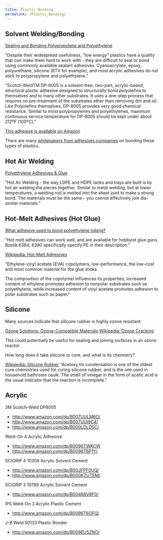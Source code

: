 ```yaml
---
title: Plastic Bonding
permalink: /Plastic_Bonding/
---
```


Solvent Welding/Bonding
-----------------------

[Sealing and Bonding Polypropylene and Polyethylene](http://www.stealth316.com/2-dp8005.htm)

"Despite their widespread usefulness, "low energy" plastics have a quality that can make them hard to work with - they are difficult to seal or bond using commonly available sealant adhesives. Cyanoacrylate, epoxy, polyurethane, silicone (RTV for example), and most acrylic adhesives do not stick to polypropylene and polyethylene."

"Scotch-WeldTM DP-8005 is a solvent-free, two-part, acrylic-based, structural plastic adhesive designed to structurally bond polyolefins to themselves and to many other substrates. It uses a one-step process that requires no pre-treatment of the substrates other than removing dirt and oil. Like Polyolefins themselves, DP-8005 provides very good chemical resistance. Similar to most polypropylenes and polyethylenes, maximum continuous service temperature for DP-8005 should be kept under about 212ºF (100ºC)."

[This adhesive is available on Amazon](http://www.amazon.com/3M-Scotch-Weld-Epoxy-Adhesive-1-7-Ounce/dp/B0012O2EFC/)

There are many [whitepapers from adhesives companies](http://www.henkelna.com/us/content_data/Hard_to_Bond_Plastics756739.pdf) on bonding these types of plastics.

Hot Air Welding
---------------

[Polyethylene Adhesives & Glue](http://www.eplastics.com/Polyethylene-Adhesives-Glue)

"Hot Air Welding - the way LDPE and HDPE tanks and trays are built is by hot air welding the pieces together. Similar to metal welding, but at lower temperatures, a welding rod is melted into the sheet joint to make a strong bond. The materials must be the same - you cannot effectively join dis-similar materials."

Hot-Melt Adhesives (Hot Glue)
-----------------------------

[What adhesive used to bond polyethylene tubing?](http://wiki.answers.com/Q/What_adhesive_used_to_bond_polyethylene_tubing)

"Hot melt adhesives can work well, and are available for hobbyist glue guns. Bostik 6384, 6390 specifically specify PE in their description."

[Wikipedia: Hot-Melt Adhesives](http://en.wikipedia.org/wiki/Hot-melt_adhesive)

"Ethylene-vinyl acetate (EVA) copolymers, low-performance, the low-cost and most common material for the glue sticks

The composition of the copolymer influences its properties; increased content of ethylene promotes adhesion to nonpolar substrates such as polyethylene, while increased content of vinyl acetate promotes adhesion to polar substrates such as paper."

Silicone
--------

Many sources indicate that silicone rubber is highly ozone resistant:

[Ozone Solutions: Ozone-Compatible Materials](http://www.ozonesolutions.com/info/ozone-compatible-materials) [Wikipedia: Ozone Cracking](http://en.wikipedia.org/wiki/Ozone_cracking)

This could potentially be useful for sealing and joining surfaces in an ozone reactor.

How long does it take silicone to cure, and what is its chemistry?

[Wikipedia: Silicone Rubber](http://en.wikipedia.org/wiki/Silicone_rubber) "Acetoxy tin condensation is one of the oldest cure chemistries used for curing silicone rubber, and is the one used in household bathroom caulk. The smell of vinegar in the form of acetic acid is the usual indicator that the reaction is incomplete."

Acrylic
-------

3M Scotch-Weld DP8005

-   <http://www.amazon.com/dp/B007UULM6O/>
-   <http://www.amazon.com/dp/B007UUI9C4/>
-   <http://www.amazon.com/dp/B000LDLD5C/>

Weld-On 4 Acrylic Adhesive

-   <http://www.amazon.com/dp/B0096TWKCW>
-   <http://www.amazon.com/dp/B0096T6P1Y/>

SCIGRIP 4 10308 Acrylic Solvent Cement

-   <http://www.amazon.com/dp/B00JFPF0UQ/>
-   <http://www.amazon.com/dp/B000KZUTEM/>

SCIGRIP 3 10799 Acrylic Solvent Cement

-   <http://www.amazon.com/dp/B00466V8F0/>

IPS Weld-On 3 Acrylic Plastic Cement

-   <http://www.amazon.com/dp/B0096T6OFQ/>

J-B Weld 50133 Plastic Bonder

-   <http://www.amazon.com/dp/B009EU5ZNO/>
